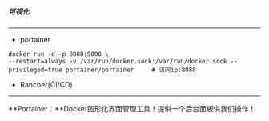 ##### 可视化

-----

- portainer

```shell
docker run -d -p 8088:9000 \
--restart=always -v /var/run/docker.sock:/var/run/docker.sock --privileged=true portainer/portainer		# 访问ip:8088
```

- Rancher(CI/CD)

  

------

**Portainer：**Docker图形化界面管理工具！提供一个后台面板供我们操作！

